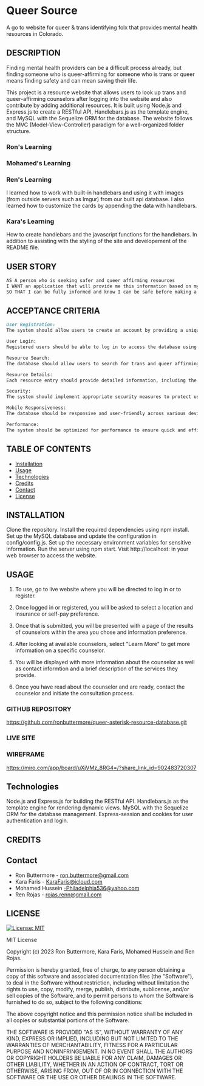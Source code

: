 # Queer Source

A go to website for queer & trans identifying folx that provides mental health resources in Colorado.

## DESCRIPTION 

Finding mental health providers can be a difficult process already, but finding someone who is queer-affirming for someone who is trans or queer means finding safety and can mean saving their life. 

This project is a resource website that allows users to look up trans and queer-affirming counselors after logging into the website and also contribute by adding additional resources. It is built using Node.js and Express.js to create a RESTful API, Handlebars.js as the template engine, and MySQL with the Sequelize ORM for the database. The website follows the MVC (Model-View-Controller) paradigm for a well-organized folder structure.

### Ron's Learning

### Mohamed's Learning

### Ren's Learning
I learned how to work with built-in handlebars and using it with images (from outside servers such as Imgur) from our built api database. I also learned how to customize the cards by appending the data with handlebars.

### Kara's Learning
How to create handlebars and the javascript functions for the handlebars. In addition to assisting with the styling of the site and developement of the README file.

## USER STORY
```md
AS A person who is seeking safer and queer affirming resources
I WANT an application that will provide me this information based on my location preference and whether or not I have insurance.
SO THAT I can be fully informed and know I can be safe before making a big decision of finding a counselor. 
```

## ACCEPTANCE CRITERIA
```md
User Registration:
The system should allow users to create an account by providing a unique username, a valid email address, and a strong password.

User Login:
Registered users should be able to log in to access the database using their username and password.

Resource Search:
The database should allow users to search for trans and queer affirming resources based on their location preference and insurance and/or self-pay options.

Resource Details:
Each resource entry should provide detailed information, including the resource's name, credential, address, location of services, insurance information, contact information (phone/email), and a brief description of the services offered.

Security:
The system should implement appropriate security measures to protect user data and prevent unauthorized access.

Mobile Responsiveness:
The database should be responsive and user-friendly across various devices, including desktops, tablets, and mobile phones.

Performance:
The system should be optimized for performance to ensure quick and efficient searches and resource retrieval.
```

## TABLE OF CONTENTS
- [Installation](#installation)
- [Usage](#usage)
- [Technologies](#technologies)
- [Credits](#credits)
- [Contact](#contact)
- [License](#license)

## INSTALLATION
Clone the repository.
Install the required dependencies using npm install.
Set up the MySQL database and update the configuration in config/config.js.
Set up the necessary environment variables for sensitive information.
Run the server using npm start.
Visit http://localhost:<PORT> in your web browser to access the website.


## USAGE
1. To use, go to live website where you will be directed to log in or to register. 

2. Once logged in or registered, you will be asked to select a location and insurance or self-pay preference.

3. Once that is submitted, you will be presented with a page of the results of counselors within the area you chose and information preference.

4. After looking at available counselors, select "Learn More" to get more information on a specific counselor.

5. You will be displayed with more information about the counselor as well as contact informtion and a brief description of the services they provide.

6. Once you have read about the counselor and are ready, contact the counselor and initiate the consultation process.

### GITHUB REPOSITORY
https://github.com/ronbuttermore/queer-asterisk-resource-database.git

### LIVE SITE

### WIREFRAME
https://miro.com/app/board/uXjVMz_8RG4=/?share_link_id=902483720307

## Technologies
Node.js and Express.js for building the RESTful API.
Handlebars.js as the template engine for rendering dynamic views.
MySQL with the Sequelize ORM for the database management.
Express-session and cookies for user authentication and login.

## CREDITS

## Contact
- Ron Buttermore - ron.buttermore@gmail.com
- Kara Faris - KaraFaris@icloud.com
- Mohamed Hussein -Philadelphia536@yahoo.com
- Ren Rojas - rojas.renn@gmail.com

## LICENSE
[![License: MIT](https://img.shields.io/badge/License-MIT-yellow.svg)](https://opensource.org/licenses/MIT)

MIT License

Copyright (c) 2023 Ron Buttermore, Kara Faris, Mohamed Hussein and Ren Rojas.

Permission is hereby granted, free of charge, to any person obtaining a copy
of this software and associated documentation files (the "Software"), to deal
in the Software without restriction, including without limitation the rights
to use, copy, modify, merge, publish, distribute, sublicense, and/or sell
copies of the Software, and to permit persons to whom the Software is
furnished to do so, subject to the following conditions:

The above copyright notice and this permission notice shall be included in all
copies or substantial portions of the Software.

THE SOFTWARE IS PROVIDED "AS IS", WITHOUT WARRANTY OF ANY KIND, EXPRESS OR
IMPLIED, INCLUDING BUT NOT LIMITED TO THE WARRANTIES OF MERCHANTABILITY,
FITNESS FOR A PARTICULAR PURPOSE AND NONINFRINGEMENT. IN NO EVENT SHALL THE
AUTHORS OR COPYRIGHT HOLDERS BE LIABLE FOR ANY CLAIM, DAMAGES OR OTHER
LIABILITY, WHETHER IN AN ACTION OF CONTRACT, TORT OR OTHERWISE, ARISING FROM,
OUT OF OR IN CONNECTION WITH THE SOFTWARE OR THE USE OR OTHER DEALINGS IN THE
SOFTWARE.

